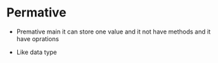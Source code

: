 # Permative 

 - Premative main it can store one value and it not have methods and it have oprations 

 - Like data type

 ```c++
 
 
 ````